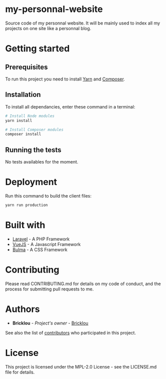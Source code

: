 # my-personnal-website

Source code of my personnal website. It will be mainly used to index all my projects on one site like a personnal blog.

# Getting started

## Prerequisites

To run this project you need to install [Yarn](https://yarnpkg.com/) and [Composer](https://getcomposer.org).


## Installation

To install all dependancies, enter these command in a terminal:

```bash
# Install Node modules
yarn install

# Install Composer modules
composer install
```

## Running the tests

No tests availables for the moment.

# Deployment

Run this command to build the client files:

```bash
yarn run production
```

# Built with

- [Laravel](https://laravel.com) - A PHP Framework
- [VueJS](https://vuejs.org) - A Javascript Framework
- [Bulma](https://bulma.io) - A CSS Framework

# Contributing

Please read CONTRIBUTING.md for details on my code of conduct, and the process for submitting pull requests to me.

# Authors

- **Bricklou** - *Project's owner* - [Bricklou](https://github.com/bricklou)

See also the list of [contributors](https://github.com/Bricklou/my-personnal-website/contributors) who participated in this project.

# License

This project is licensed under the MPL-2.0 License - see the LICENSE.md file for details.
